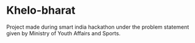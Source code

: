# Khelo-bharat
Project made during smart india hackathon under the problem statement given by Ministry of Youth Affairs and Sports.
